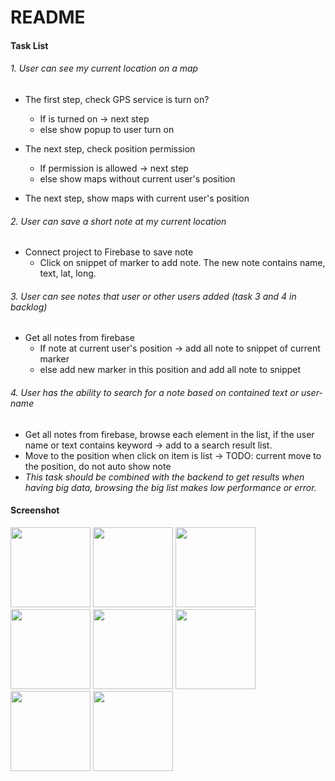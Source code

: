  # README
#### Task List
###### 1. User can see my current location on a map
  - The first step, check GPS service is turn on?
    - If is turned on -> next step
    - else show popup to user turn on
  

  - The next step, check position permission
    - If permission is allowed -> next step
    - else show maps without current user's position


  - The next step, show maps with current user's position

###### 2. User can save a short note at my current location
- Connect project to Firebase to save note
  - Click on snippet of marker to add note. The new note contains name, text, lat, long.

###### 3. User can see notes that user or other users added (task 3 and 4 in backlog)
- Get all notes from firebase
  - If note at current user's position -> add all note to snippet of current marker
  - else add new marker in this position and add all note to snippet

###### 4. User has the ability to search for a note based on contained text or user-name
- Get all notes from firebase, browse each element in the list, if the user name or text contains keyword -> add to a search result list.
- Move to the position when click on item is list -> TODO: current move to the position, do not auto show note 
- _This task should be combined with the backend to get results when having big data, browsing the big list makes low performance or error._

#### Screenshot

<img src="https://github.com/ngoctuyendang/AndroidMaps/assets/49066660/7e354292-23a3-4154-a11b-e2804a36acc2" width="128"/> 
<img src="https://github.com/ngoctuyendang/AndroidMaps/assets/49066660/7b724109-b858-4ff2-8ade-8baf0fbe6d41" width="128"/> 

<img src="https://github.com/ngoctuyendang/AndroidMaps/assets/49066660/f15032df-a150-404c-b8d3-198d36302c8b" width="128"/> 
<img src="https://github.com/ngoctuyendang/AndroidMaps/assets/49066660/01773b60-2b0f-4d09-8233-7abf45dc6a50" width="128"/> 

<img src="https://github.com/ngoctuyendang/AndroidMaps/assets/49066660/330fb889-5abb-4f93-b3cc-3d34a691b746" width="128"/> 
<img src="https://github.com/ngoctuyendang/AndroidMaps/assets/49066660/67dcc051-d2bb-4fff-8f8d-8c0566206583" width="128"/> 

<img src="https://github.com/ngoctuyendang/AndroidMaps/assets/49066660/d941c7e7-57fa-4e84-a699-36c127ffc3c7" width="128"/> 
<img src="https://github.com/ngoctuyendang/AndroidMaps/assets/49066660/aee3613a-b163-4f8b-9d1e-8499e2cfe7c6" width="128"/>

